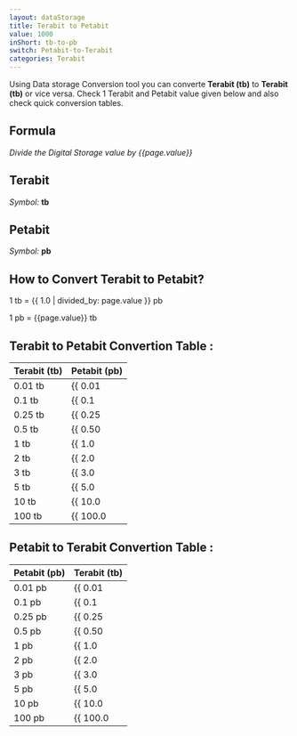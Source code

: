 ```yaml
---
layout: dataStorage
title: Terabit to Petabit
value: 1000
inShort: tb-to-pb
switch: Petabit-to-Terabit
categories: Terabit
---
```


Using Data storage Conversion tool you can converte **Terabit (tb)** to **Terabit (tb)** or vice versa. Check 1 Terabit and Petabit value given below and also check quick conversion tables.

## Formula
*Divide the Digital Storage value by {{page.value}}*

## Terabit
*Symbol:* **tb**

## Petabit
*Symbol:* **pb**

## How to Convert Terabit to Petabit?

1 tb = {{ 1.0 | divided_by: page.value }} pb

1 pb = {{page.value}} tb


## Terabit to Petabit Convertion Table :

| Terabit (tb) | Petabit (pb) |
| ---- | ---- |
| 0.01 tb | {{ 0.01 | divided_by: page.value }} pb |
| 0.1 tb | {{ 0.1 | divided_by: page.value }} pb |
| 0.25 tb | {{ 0.25 | divided_by: page.value }} pb |
| 0.5 tb | {{ 0.50 | divided_by: page.value }} pb |
| 1 tb | {{ 1.0 | divided_by: page.value }} pb |
| 2 tb | {{ 2.0 | divided_by: page.value }} pb |
| 3 tb | {{ 3.0 | divided_by: page.value }} pb |
| 5 tb | {{ 5.0 | divided_by: page.value }} pb |
| 10 tb | {{ 10.0 | divided_by: page.value }} pb |
| 100 tb | {{ 100.0 | divided_by: page.value }} pb |

## Petabit to Terabit Convertion Table :

| Petabit (pb) | Terabit (tb) |
| ---- | ---- |
| 0.01 pb | {{ 0.01 | times: page.value }} tb |
| 0.1 pb | {{ 0.1 | times: page.value }} tb |
| 0.25 pb | {{ 0.25 | times: page.value }} tb |
| 0.5 pb | {{ 0.50 | times: page.value }} tb |
| 1 pb | {{ 1.0 | times: page.value }} tb |
| 2 pb | {{ 2.0 | times: page.value }} tb |
| 3 pb | {{ 3.0 | times: page.value }} tb |
| 5 pb | {{ 5.0 | times: page.value }} tb |
| 10 pb | {{ 10.0 | times: page.value }} tb |
| 100 pb | {{ 100.0 | times: page.value }} tb |


<script>
document.getElementById('selectInput')[14].selected = true
document.getElementById('selectOutput')[18].selected = true
</script>
